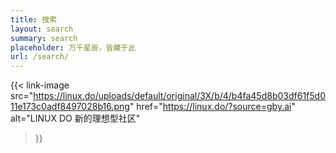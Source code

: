 ```yaml
---
title: 搜索
layout: search
summary: search
placeholder: 万千星辰，皆藏于此
url: /search/
---
```


{{< link-image 
    src="https://linux.do/uploads/default/original/3X/b/4/b4fa45d8b03df61f5d011e173c0adf8497028b16.png"
    href="https://linux.do/?source=gby.ai"
    alt="LINUX DO 新的理想型社区" 
>}}